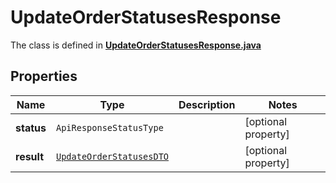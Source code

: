 

# UpdateOrderStatusesResponse

The class is defined in **[UpdateOrderStatusesResponse.java](../../src/main/java/org/openapitools/model/UpdateOrderStatusesResponse.java)**

## Properties

Name | Type | Description | Notes
------------ | ------------- | ------------- | -------------
**status** | `ApiResponseStatusType` |  |  [optional property]
**result** | [`UpdateOrderStatusesDTO`](UpdateOrderStatusesDTO.md) |  |  [optional property]




